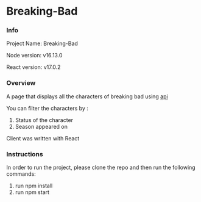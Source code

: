 # Breaking-Bad

### Info
Project Name: Breaking-Bad 

Node version: v16.13.0 

React version: v17.0.2

### Overview
A page that displays all the characters of breaking bad using [api](https://breakingbadapi.com/api/characters)

You can filter the characters by :
1. Status of the character
2. Season appeared on

Client was written with React

### Instructions
In order to run the project, please clone the repo and then run the following commands:

1. run npm install
2. run npm start